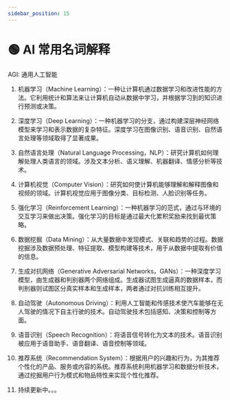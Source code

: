 ```yaml
---
sidebar_position: 15
---
```


# 🟢 AI 常用名词解释

AGI: 通用人工智能

1. 机器学习（Machine Learning）：一种让计算机通过数据学习和改进性能的方法。它利用统计和算法来让计算机自动从数据中学习，并根据学习到的知识进行预测或决策。

2. 深度学习（Deep Learning）：一种机器学习的分支，通过构建深层神经网络模型来学习和表示数据的复杂特征。深度学习在图像识别、语音识别、自然语言处理等领域取得了显著成果。

3. 自然语言处理（Natural Language Processing，NLP）：研究计算机如何理解处理人类语言的领域。涉及文本分析、语义理解、机器翻译、情感分析等技术。

4. 计算机视觉（Computer Vision）：研究如何使计算机能够理解和解释图像和视频的领域。计算机视觉应用于图像分类、目标检测、人脸识别等任务。

5. 强化学习（Reinforcement Learning）：一种机器学习的范式，通过与环境的交互学习来做出决策。强化学习的目标是通过最大化累积奖励来找到最优策略。

6. 数据挖掘（Data Mining）：从大量数据中发现模式、关联和趋势的过程。数据挖掘涉及数据预处理、特征提取、模型构建等技术，用于从数据中提取有价值的信息。

7. 生成对抗网络（Generative Adversarial Networks，GANs）：一种深度学习模型，由生成器和判别器两个网络组成。生成器试图生成逼真的数据样本，而判别器则试图区分真实样本和生成样本，两者通过对抗训练相互提升。

8. 自动驾驶（Autonomous Driving）：利用人工智能和传感技术使汽车能够在无人驾驶的情况下自主行驶的技术。自动驾驶技术包括感知、决策和控制等方面。

9. 语音识别（Speech Recognition）：将语音信号转化为文本的技术。语音识别被应用于语音助手、语音翻译、语音控制等领域。

10. 推荐系统（Recommendation System）：根据用户的兴趣和行为，为其推荐个性化的产品、服务或内容的系统。推荐系统利用机器学习和数据分析技术，通过挖掘用户行为模式和物品特性来实现个性化推荐。

11. 持续更新中。。。 
